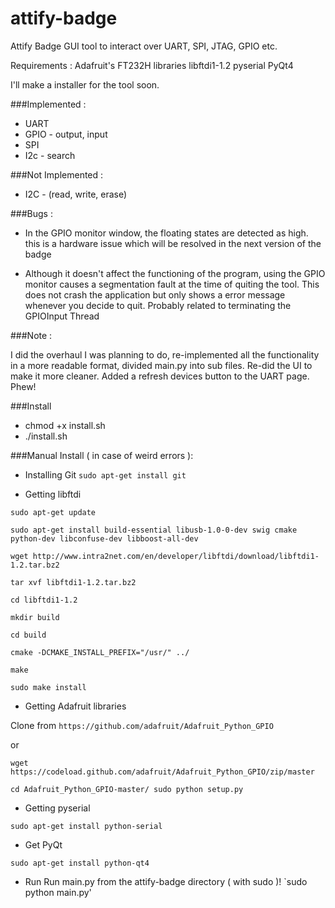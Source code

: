 # attify-badge
Attify Badge GUI tool to interact over UART, SPI, JTAG, GPIO etc.

Requirements :
Adafruit's FT232H libraries
libftdi1-1.2
pyserial
PyQt4

I'll make a installer for the tool soon.

###Implemented :
- UART
- GPIO - output, input
- SPI  
- I2c - search

###Not Implemented :
- I2C - (read, write, erase)


###Bugs :

- In the GPIO monitor window, the floating states are detected as high.
  this is a hardware issue which will be resolved in the next version of
  the badge

- Although it doesn't affect the functioning of the program, using the GPIO monitor
  causes a segmentation fault at the time of quiting the tool. This does not crash the
  application but only shows a error message whenever you decide to quit. Probably related
  to terminating the GPIOInput Thread


###Note :

I did the overhaul I was planning to do, re-implemented all the functionality
in a more readable format, divided main.py into sub files. Re-did the UI to
make it more cleaner. Added a refresh devices button to the UART page. Phew!


###Install

- chmod +x install.sh
- ./install.sh

###Manual Install ( in case of weird errors ): 

- Installing Git
`sudo apt-get install git`

- Getting libftdi

`sudo apt-get update`

`sudo apt-get install build-essential libusb-1.0-0-dev swig cmake python-dev libconfuse-dev libboost-all-dev`

`wget http://www.intra2net.com/en/developer/libftdi/download/libftdi1-1.2.tar.bz2`

`tar xvf libftdi1-1.2.tar.bz2`

`cd libftdi1-1.2`

`mkdir build`

`cd build`

`cmake -DCMAKE_INSTALL_PREFIX="/usr/" ../`

`make`

`sudo make install`

- Getting Adafruit libraries

Clone from 
`https://github.com/adafruit/Adafruit_Python_GPIO`

or

`wget https://codeload.github.com/adafruit/Adafruit_Python_GPIO/zip/master`

`cd Adafruit_Python_GPIO-master/
sudo python setup.py`

- Getting pyserial

`sudo apt-get install python-serial`

- Get PyQt

`sudo apt-get install python-qt4`


- Run 
Run main.py from the attify-badge directory ( with sudo )!
`sudo python main.py'
